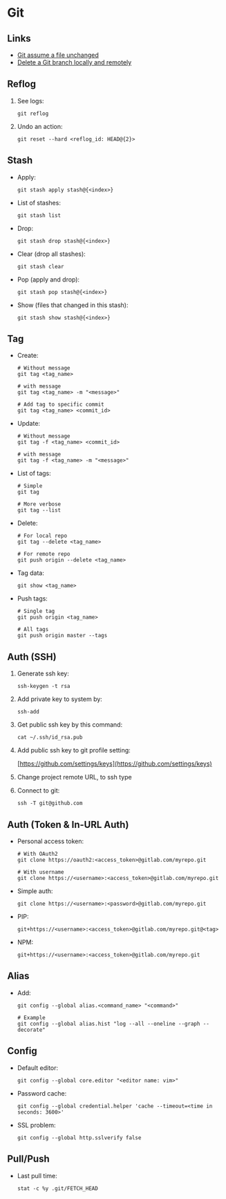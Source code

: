 # Git

## Links

- [Git assume a file unchanged](https://stackoverflow.com/a/10881296)
- [Delete a Git branch locally and remotely](https://stackoverflow.com/questions/2003505/how-do-i-delete-a-git-branch-locally-and-remotely/2003515#2003515)

## Reflog

1. See logs:
   ```
   git reflog
   ```
2. Undo an action:
   ```
   git reset --hard <reflog_id: HEAD@{2}>
   ```

## Stash

- Apply:
  ```
  git stash apply stash@{<index>}
  ```
- List of stashes:
  ```
  git stash list
  ```
- Drop:
  ```
  git stash drop stash@{<index>}
  ```
- Clear (drop all stashes):
  ```
  git stash clear
  ```
- Pop (apply and drop):
  ```
  git stash pop stash@{<index>}
  ```
- Show (files that changed in this stash):
  ```
  git stash show stash@{<index>}
  ```

## Tag

- Create:
  ```
  # Without message
  git tag <tag_name>

  # with message
  git tag <tag_name> -m "<message>"

  # Add tag to specific commit
  git tag <tag_name> <commit_id>
  ```
- Update:
  ```
  # Without message
  git tag -f <tag_name> <commit_id>

  # with message
  git tag -f <tag_name> -m "<message>"
  ```
- List of tags:
  ```
  # Simple
  git tag

  # More verbose
  git tag --list
  ```
- Delete:
  ```
  # For local repo
  git tag --delete <tag_name>

  # For remote repo
  git push origin --delete <tag_name>
  ```
- Tag data:
  ```
  git show <tag_name>
  ```
- Push tags:
  ```
  # Single tag
  git push origin <tag_name>

  # All tags
  git push origin master --tags
  ```

## Auth (SSH)

1. Generate ssh key:
   ```
   ssh-keygen -t rsa
   ```
2. Add private key to system by:
   ```
   ssh-add
   ```
3. Get public ssh key by this command:
   ```
   cat ~/.ssh/id_rsa.pub
   ```
4. Add public ssh key to git profile setting:

   [https://github.com/settings/keys](https://github.com/settings/keys)

5. Change project remote URL, to ssh type
6. Connect to git:
   ```
   ssh -T git@github.com
   ```

## Auth (Token & In-URL Auth)

- Personal access token:
  ```
  # With OAuth2
  git clone https://oauth2:<access_token>@gitlab.com/myrepo.git

  # With username
  git clone https://<username>:<access_token>@gitlab.com/myrepo.git
  ```
- Simple auth:
  ```
  git clone https://<username>:<password>@gitlab.com/myrepo.git
  ```
- PIP:
  ```
  git+https://<username>:<access_token>@gitlab.com/myrepo.git@<tag>
  ```
- NPM:
  ```
  git+https://<username>:<access_token>@gitlab.com/myrepo.git
  ```


## Alias

- Add:
  ```
  git config --global alias.<command_name> "<command>"

  # Example
  git config --global alias.hist "log --all --oneline --graph --decorate"
  ```

## Config

- Default editor:
  ```
  git config --global core.editor "<editor name: vim>"
  ```
- Password cache:
  ```
  git config --global credential.helper 'cache --timeout=<time in seconds: 3600>'
  ```
- SSL problem:
  ```
  git config --global http.sslverify false
  ```

## Pull/Push

- Last pull time:
  ```
  stat -c %y .git/FETCH_HEAD
  ```
